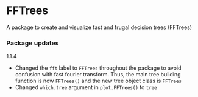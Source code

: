 # FFTrees
A package to create and visualize fast and frugal decision trees (FFTrees)


### Package updates

1.1.4

- Changed the `fft` label to `FFTrees` throughout the package to avoid confusion with fast fourier transform. Thus, the main tree building function is now `FFTrees()` and the new tree object class is `FFTrees`
- Changed `which.tree` argument in `plot.FFTrees()` to `tree` 
